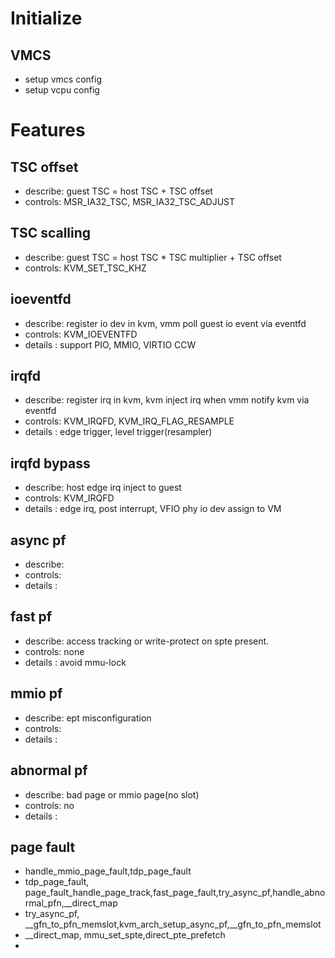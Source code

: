 # Initialize

## VMCS
- setup vmcs config
- setup vcpu config

# Features

## TSC offset
- describe: guest TSC = host TSC + TSC offset
- controls: MSR_IA32_TSC, MSR_IA32_TSC_ADJUST

## TSC scalling
- describe: guest TSC = host TSC * TSC multiplier + TSC offset
- controls: KVM_SET_TSC_KHZ

## ioeventfd
- describe: register io dev in kvm, vmm poll guest io event via eventfd
- controls: KVM_IOEVENTFD
- details : support PIO, MMIO, VIRTIO CCW

## irqfd
- describe: register irq in kvm, kvm inject irq when vmm notify kvm via eventfd
- controls: KVM_IRQFD, KVM_IRQ_FLAG_RESAMPLE
- details : edge trigger, level trigger(resampler)

## irqfd bypass
- describe: host edge irq inject to guest
- controls: KVM_IRQFD
- details : edge irq, post interrupt, VFIO phy io dev assign to VM

## async pf
- describe: 
- controls:
- details :

## fast pf
- describe: access tracking or write-protect on spte present.
- controls: none
- details : avoid mmu-lock

## mmio pf
- describe: ept misconfiguration
- controls:
- details :

## abnormal pf
- describe: bad page or mmio page(no slot)
- controls: no
- details :

## page fault
- handle_mmio_page_fault,tdp_page_fault
- tdp_page_fault, page_fault_handle_page_track,fast_page_fault,try_async_pf,handle_abnormal_pfn,__direct_map
- try_async_pf, __gfn_to_pfn_memslot,kvm_arch_setup_async_pf,__gfn_to_pfn_memslot
- __direct_map, mmu_set_spte,direct_pte_prefetch
- 
